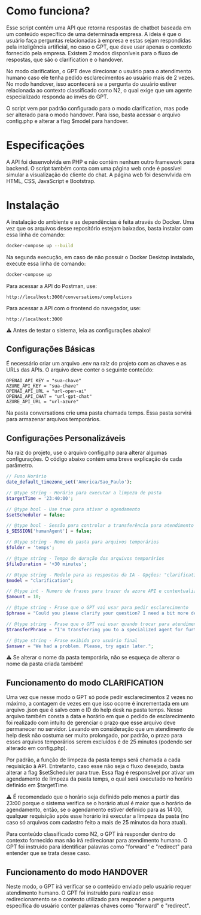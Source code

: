 # Como funciona?

Esse script contém uma API que retorna respostas de chatbot baseada em um conteúdo específico de uma determinada empresa. A ideia é que o usuário faça perguntas relacionadas à empresa e estas sejam respondidas pela inteligência artificial, no caso o GPT, que deve usar apenas o contexto fornecido pela empresa. Existem 2 modos disponíveis para o fluxo de respostas, que são o clarification e o handover.

No modo clarification, o GPT deve direcionar o usuário para o atendimento humano caso ele tenha pedido esclarecimentos ao usuário mais de 2 vezes. No modo handover, isso acontecerá se a pergunta do usuário estiver relacionada ao contexto classificado como N2, o qual exige que um agente especializado responda ao invés do GPT.

O script vem por padrão configurado para o modo clarification, mas pode ser alterado para o modo handover. Para isso, basta acessar o arquivo config.php e alterar a flag $model para handover.


# Especificações

A API foi desenvolvida em PHP e não contém nenhum outro framework para backend. O script também conta com uma página web onde é possível simular a visualização do cliente do chat. A página web foi desenvlvida em HTML, CSS, JavaScript e Bootstrap.


# Instalação

A instalação do ambiente e as dependências é feita através do Docker. Uma vez que os arquivos desse repositório estejam baixados, basta instalar com essa linha de comando:

```bash
docker-compose up --build
```

Na segunda execução, em caso de não possuir o Docker Desktop instalado, execute essa linha de comando:

```bash
docker-compose up
```

Para acessar a API do Postman, use:

```url
http://localhost:3000/conversations/completions
```

Para acessar a API com o frontend do navegador, use:

```url
http://localhost:3000
```


⚠️ Antes de testar o sistema, leia as configurações abaixo!


## Configurações Básicas

É necessário criar um arquivo .env na raíz do projeto com as chaves e as URLs das APIs. O arquivo deve conter o seguinte conteúdo:

```env
OPENAI_API_KEY = "sua-chave"
AZURE_API_KEY = "sua-chave"
OPENAI_API_URL = "url-open-ai"
OPENAI_API_CHAT = "url-gpt-chat"
AZURE_API_URL = "url-azure"
```

Na pasta conversations crie uma pasta chamada temps. Essa pasta servirá para armazenar arquivos temporários.


## Configurações Personalizáveis

Na raiz do projeto, use o arquivo config.php para alterar algumas configurações. O código abaixo contém uma breve explicação de cada parâmetro.

```php
// Fuso Horário
date_default_timezone_set('America/Sao_Paulo');

// @type string - Horário para executar a limpeza de pasta
$targetTime = '23:40:00';

// @type bool - Use true para ativar o agendamento
$setScheduler = false;

// @type bool - Sessão para controlar a transferência para atendimento humano
$_SESSION['humanAgent'] = false;

// @type string - Nome da pasta para arquivos temporários
$folder = 'temps';

// @type string - Tempo de duração dos arquivos temporários
$fileDuration = '+30 minutes';

// @type string - Modelo para as respostas da IA - Opções: "clarification" ou "handover"
$model = "clarification";

// @type int - Numero de frases para trazer da azure API e contextualizar o GPT
$amount = 10;

// @type string - Frase que o GPT vai usar para pedir esclarecimento
$phrase = "Could you please clarify your question? I need a bit more detail to help you better.";

// @type string - Frase que o GPT vai usar quando trocar para atendimento humano
$transferPhrase = "I'm transferring you to a specialized agent for further assistance. They will be with you shortly.";

// @type string - Frase exibida pro usuário final
$answer = "We had a problem. Please, try again later.";

```


⚠️ Se alterar o nome da pasta temporária, não se esqueça de alterar o nome da pasta criada também!


## Funcionamento do modo CLARIFICATION

Uma vez que nesse modo o GPT só pode pedir esclarecimentos 2 vezes no máximo, a contagem de vezes em que isso ocorre é incrementada em um arquivo .json que é salvo com o ID do help desk na pasta temps. Nesse arquivo também consta a data e horário em que o pedido de esclarecimento foi realizado com intuito de gerenciar o prazo que esse arquivo deve permanecer no servidor. Levando em consideração que um atendimento de help desk não costuma ser muito prolongado, por padrão, o prazo para esses arquivos temporários serem excluídos é de 25 minutos (podendo ser alterado em config.php).

Por padrão, a função de limpeza da pasta temps será chamada a cada requisição à API. Entretanto, caso esse não seja o fluxo desejado, basta alterar a flag $setScheduler para true. Essa flag é responsável por ativar um agendamento de limpeza da pasta temps, o qual será executado no horário definido em $targetTime.

⚠️ É recomendado que o horário seja definido pelo menos a partir das 23:00 porque o sistema verifica se o horário atual é maior que o horário de agendamento, então, se o agendamento estiver definido para as 14:00, qualquer requisição após esse horário irá executar a limpeza da pasta (no caso só arquivos com cadastro feito a mais de 25 minutos da hora atual).

Para conteúdo classificado como N2, o GPT irá responder dentro do contexto fornecido mas não irá redirecionar para atendimento humano. O GPT foi instruído para identificar palavras como "forward" e "redirect" para entender que se trata desse caso.


## Funcionamento do modo HANDOVER

Neste modo, o GPT irá verificar se o conteúdo enviado pelo usuário requer atendimento humano. O GPT foi instruído para realizar esse redirecionamento se o contexto utilizado para responder a pergunta específica do usuário conter palavras chaves como "forward" e "redirect".




